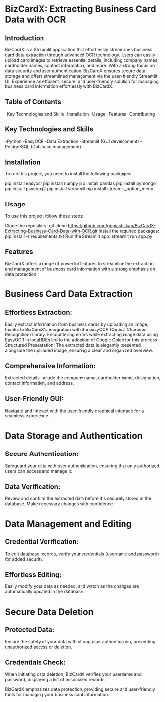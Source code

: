# BizCardX: Extracting Business Card Data with OCR

## Introduction

BizCardX is a Streamlit application that effortlessly streamlines business card data extraction through advanced OCR technology. Users can easily upload card images to retrieve essential details, including company names, cardholder names, contact information, and more. With a strong focus on data security and user authentication, BizCardX ensures secure data storage and offers streamlined management via the user-friendly Streamlit UI. Experience an efficient, secure, and user-friendly solution for managing business card information effortlessly with BizCardX.

## Table of Contents

-Key Technologies and Skills
-Installation
-Usage
-Features
-Contributing


## Key Technologies and Skills
-Python
-EasyOCR
-Data Extraction
-Streamlit (GUI development)
-PostgreSQL (Database management)

## Installation

To run this project, you need to install the following packages:

pip install easyocr
pip install numpy
pip install pandas
pip install pymongo
pip install psycopg2
pip install streamlit
pip install streamlit_option_menu


## Usage

To use this project, follow these steps:

Clone the repository: git clone https://github.com/gopiashokan/BizCardX-Extracting-Business-Card-Data-with-OCR.git
Install the required packages: pip install -r requirements.txt
Run the Streamlit app: streamlit run app.py

## Features

BizCardX offers a range of powerful features to streamline the extraction and management of business card information with a strong emphasis on data protection.

# Business Card Data Extraction

## Effortless Extraction:
Easily extract information from business cards by uploading an image, thanks to BizCardX's integration with the easyOCR (Optical Character Recognition) library.
Encountering errors while extracting image data using EasyOCR in local IDEs led to the adoption of 
Google Colab for this process
Structured Presentation: The extracted data is elegantly presented alongside the uploaded image, ensuring a clear and organized overview.

## Comprehensive Information:
Extracted details include the company name, cardholder name, designation, contact information, and address.

## User-Friendly GUI: 
Navigate and interact with the user-friendly graphical interface for a seamless experience.

# Data Storage and Authentication

## Secure Authentication:
Safeguard your data with user authentication, ensuring that only authorized users can access and manage it.

## Data Verification: 
Review and confirm the extracted data before it's securely stored in the database. Make necessary changes with confidence.

# Data Management and Editing

## Credential Verification:
To edit database records, verify your credentials (username and password) for added security.

## Effortless Editing:
Easily modify your data as needed, and watch as the changes are automatically updated in the database.

# Secure Data Deletion

## Protected Data: 
Ensure the safety of your data with strong user authentication, preventing unauthorized access or deletion.

## Credentials Check:
When initiating data deletion, BizCardX verifies your username and password, displaying a list of associated records.

BizCardX emphasizes data protection, providing secure and user-friendly tools for managing your business card information.
